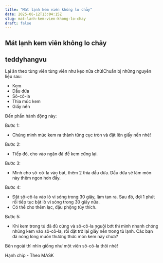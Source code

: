 ```yaml
---
title: "Mát lạnh kem viên không lo chảy"
date: 2025-06-12T13:04:15Z
slug: mat-lanh-kem-vien-khong-lo-chay
draft: false
---
```


## Mát lạnh kem viên không lo chảy

## teddyhangvu

Lại ăn theo từng viên từng viên như kẹo nữa chứ!Chuẩn bị những nguyên liệu sau:


  

- Kem
- Dầu dừa
- Sô-cô-la
- Thìa múc kem
- Giấy nến
 
 
Đến phần hành động này: 





Bước 1:
- Chúng mình múc kem ra thành từng cục tròn và đặt lên giấy nến nhé!




Bước 2:
- Tiếp đó, cho vào ngăn đá để kem cứng lại.




Bước 3:
- Mình cho sô-cô-la vào bát, thêm 2 thìa dầu dừa. Dầu dừa sẽ làm món này thêm ngon hơn đấy.




Bước 4:
- Đặt sô-cô-la vào lò vi sóng trong 30 giây, làm tan ra. Sau đó, đợi 1 phút rồi tiếp tục bật lò vi sóng trong 30 giây nữa.
- Có thể cho thêm lạc, đậu phộng tùy thích.



Bước 5:
- Khi kem trong tủ đã đủ cứng và sô-cô-la nguội bớt thì mình nhanh chóng nhúng kem vào sô-cô-la, rồi đặt trở lại giấy nến trong tủ lạnh.
Các bạn đã nóng lòng muốn thưởng thức món kem này chưa?


Bên ngoài thì nhìn giống như một viên sô-cô-la thôi nhé!
 
Hạnh chip - Theo MASK